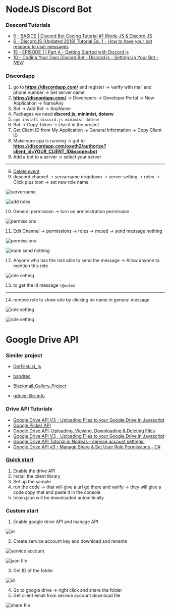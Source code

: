 # NodeJS Discord Bot

### Doscord Tutorials

 - [5 - BASICS | Discord Bot Coding Tutorial #1 (Node JS & Discord JS](https://www.youtube.com/watch?v=-5jJaO17Gjs&list=PLQr7YhA3gqmIJyvQiZID8ZnR0bxDFrgnv)
 - [6 - DiscordJS (Updated 2018) Tutorial Ep. 1 - How to have your bot respond to user messages](https://www.youtube.com/watch?v=7rsPEsYxvxs&list=PL_cUvD4qzbkwZoWgG0hrSUCeQOPnjTAps)
 - [15 - EPISODE 1 | Part A - Getting Started with Discord js](https://www.youtube.com/watch?v=ORjzSh1w8Gw&list=PLeLrvnqwEnOasx86ozE-cdf1JagGcUlRf&index=1)
 - [10 - Coding Your Own Discord Bot - Discord.js - Setting Up Your Bot - *NEW*](https://www.youtube.com/watch?v=RZ02rw3NZnk&list=PLS6sInD7ThM0MTsu88RyxhTI187ScqRmm)

 ### Discordapp

 1. go to __https://discordapp.com/__ and register -> varify with mail and phone number -> Set server name
 2. __https://discordapp.com/__ -> Developers -> Developer Portal -> New Application -> NameAny
 3. Bot -> Add Bot -> AnyName
 4. Packages we need **discord.js, minimist, dotenv**
 5. `npm install discord.js minimist dotenv`
 6. Bot -> Copy Token -> Use it in the project
 7. Get Client ID from My Application -> General Information -> Copy Client ID
 8. Make sure app is running -> got to __https://discordapp.com/oauth2/authorize?client_id=YOUR_CLIENT_ID&scope=bot__
 7. Add a bot to a server -> select your server

---

 8. [Delete event](https://discord.js.org/#/docs/main/stable/class/Message)
 9. descord channel -> servarname dropdown -> server setting -> roles -> Click plus icon -> set new role name

 ![servername](screenshots/Screenshot_0.png)

 ![add roles](screenshots/Screenshot_1.png)

 10. General permission -> turn on arministration permission

 ![permissions](screenshots/Screenshot_2.png)

 11. Edit Channel -> permissions -> roles -> muted -> send message nothing

 ![permissions](screenshots/Screenshot_3.png)

 ![mute send nothing](screenshots/Screenshot_4.png)

 12. Anyone who has the role able to send the message -> Allow anyone to mention this role

 ![role setting](screenshots/Screenshot_5.png)
 
 13. to get the id message `\@muted` 

---

 14. remove role to show role by clicking on name in general message

 ![role setting](screenshots/Screenshot_6.png)

 ![role setting](screenshots/Screenshot_7.png)




 # Google Drive API

### Similer project

 - [GetFileList_js](https://github.com/tanaikech/GetFileList_js)

 <!--This is a Javascript library to retrieve the file list with the folder tree from the specific folder (publicly shared folders and own folders) of Google Drive.-->

 - [bandrec](https://github.com/derylspielman/bandrec)

 <!--Node.js script to convert recordings from wav to mp3 and upload them to Google Drive for sharing.-->

 - [Blackmail_Gallery_Project](https://github.com/regeanish/Blackmail_Gallery_Project)

 <!--Created successfully a photo sharing application where user an upload incriminating photos and post the list of demands. User needs to create a new account and login to his account to upload incriminating photos from his local drive to website. A login form was created for authenticating and validating by doing AJAX calls from client side to ser…-->

 - [gdrive-file-info](https://github.com/vladimyr/gdrive-file-info)

 <!--Google Drive node client for retrieving file info of publicly shared items.-->

### Drive API Tutorials

 - [Google Drive API V3 - Uploading Files to your Google Drive in Javascript](https://www.youtube.com/watch?v=VacgcdYz6-g)
 - [Google Picker API](https://www.youtube.com/watch?v=3V0LoGakHDU)
 - [Google Drive API: Uploading, Viewing, Downloading & Deleting Files](https://www.youtube.com/watch?v=aTv5t7oH6X8)
 - [Google Drive API V3 - Uploading Files to your Google Drive in Javascript](https://www.youtube.com/watch?v=VacgcdYz6-g)
 - [Google Drive API Tutorial in NodeJs - service account settings.](https://www.youtube.com/watch?v=gGSJpp6_ax0&t=397s)
 - [Google Drive API v3 - Manage Share & Set User Role Permissions - C#](https://www.youtube.com/watch?v=9VTHAiEbCB4)

### [Quick start](https://developers.google.com/drive/api/v3/quickstart/nodejs)

 1. Enable the drive API
 2. Install the client library
 3. Set up the sample
 4. run the code -> that will give a url go there and varify -> they will give a code copy that and paste it in the console
 5. token.json will be downloaded automitically


### Custom start

 1. Enable google drive API and manage API

 ![id](screenshots/Screenshot_26.png)

 2. Create service account key and download and rename

 ![service account](screenshots/Screenshot_28.png)

 ![json file](screenshots/Screenshot_29.png)

  3. Get ID of the folder 

 ![id](screenshots/Screenshot_25.png)

 4. Go to google drive -> right click and share the folder 
 5. Get client email from service account download file

 ![share file](screenshots/Screenshot_30.png)

